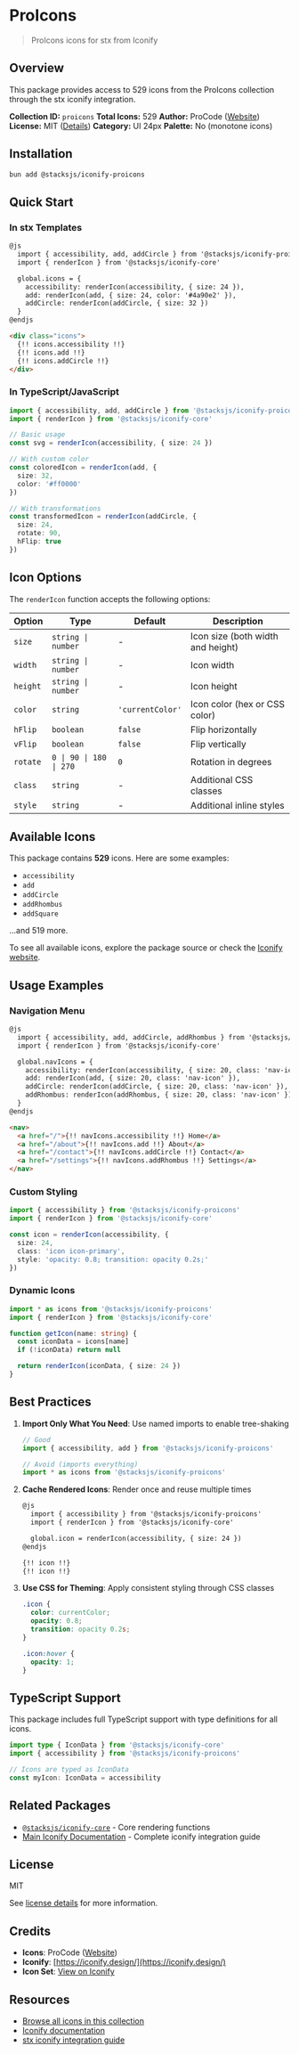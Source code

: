 # ProIcons

> ProIcons icons for stx from Iconify

## Overview

This package provides access to 529 icons from the ProIcons collection through the stx iconify integration.

**Collection ID:** `proicons`
**Total Icons:** 529
**Author:** ProCode ([Website](https://github.com/ProCode-Software/proicons))
**License:** MIT ([Details](https://github.com/ProCode-Software/proicons/blob/main/LICENSE))
**Category:** UI 24px
**Palette:** No (monotone icons)

## Installation

```bash
bun add @stacksjs/iconify-proicons
```

## Quick Start

### In stx Templates

```html
@js
  import { accessibility, add, addCircle } from '@stacksjs/iconify-proicons'
  import { renderIcon } from '@stacksjs/iconify-core'

  global.icons = {
    accessibility: renderIcon(accessibility, { size: 24 }),
    add: renderIcon(add, { size: 24, color: '#4a90e2' }),
    addCircle: renderIcon(addCircle, { size: 32 })
  }
@endjs

<div class="icons">
  {!! icons.accessibility !!}
  {!! icons.add !!}
  {!! icons.addCircle !!}
</div>
```

### In TypeScript/JavaScript

```typescript
import { accessibility, add, addCircle } from '@stacksjs/iconify-proicons'
import { renderIcon } from '@stacksjs/iconify-core'

// Basic usage
const svg = renderIcon(accessibility, { size: 24 })

// With custom color
const coloredIcon = renderIcon(add, {
  size: 32,
  color: '#ff0000'
})

// With transformations
const transformedIcon = renderIcon(addCircle, {
  size: 24,
  rotate: 90,
  hFlip: true
})
```

## Icon Options

The `renderIcon` function accepts the following options:

| Option | Type | Default | Description |
|--------|------|---------|-------------|
| `size` | `string \| number` | - | Icon size (both width and height) |
| `width` | `string \| number` | - | Icon width |
| `height` | `string \| number` | - | Icon height |
| `color` | `string` | `'currentColor'` | Icon color (hex or CSS color) |
| `hFlip` | `boolean` | `false` | Flip horizontally |
| `vFlip` | `boolean` | `false` | Flip vertically |
| `rotate` | `0 \| 90 \| 180 \| 270` | `0` | Rotation in degrees |
| `class` | `string` | - | Additional CSS classes |
| `style` | `string` | - | Additional inline styles |

## Available Icons

This package contains **529** icons. Here are some examples:

- `accessibility`
- `add`
- `addCircle`
- `addRhombus`
- `addSquare`

...and 519 more.

To see all available icons, explore the package source or check the [Iconify website](https://icon-sets.iconify.design/proicons/).

## Usage Examples

### Navigation Menu

```html
@js
  import { accessibility, add, addCircle, addRhombus } from '@stacksjs/iconify-proicons'
  import { renderIcon } from '@stacksjs/iconify-core'

  global.navIcons = {
    accessibility: renderIcon(accessibility, { size: 20, class: 'nav-icon' }),
    add: renderIcon(add, { size: 20, class: 'nav-icon' }),
    addCircle: renderIcon(addCircle, { size: 20, class: 'nav-icon' }),
    addRhombus: renderIcon(addRhombus, { size: 20, class: 'nav-icon' })
  }
@endjs

<nav>
  <a href="/">{!! navIcons.accessibility !!} Home</a>
  <a href="/about">{!! navIcons.add !!} About</a>
  <a href="/contact">{!! navIcons.addCircle !!} Contact</a>
  <a href="/settings">{!! navIcons.addRhombus !!} Settings</a>
</nav>
```

### Custom Styling

```typescript
import { accessibility } from '@stacksjs/iconify-proicons'
import { renderIcon } from '@stacksjs/iconify-core'

const icon = renderIcon(accessibility, {
  size: 24,
  class: 'icon icon-primary',
  style: 'opacity: 0.8; transition: opacity 0.2s;'
})
```

### Dynamic Icons

```typescript
import * as icons from '@stacksjs/iconify-proicons'
import { renderIcon } from '@stacksjs/iconify-core'

function getIcon(name: string) {
  const iconData = icons[name]
  if (!iconData) return null

  return renderIcon(iconData, { size: 24 })
}
```

## Best Practices

1. **Import Only What You Need**: Use named imports to enable tree-shaking
   ```typescript
   // Good
   import { accessibility, add } from '@stacksjs/iconify-proicons'

   // Avoid (imports everything)
   import * as icons from '@stacksjs/iconify-proicons'
   ```

2. **Cache Rendered Icons**: Render once and reuse multiple times
   ```html
   @js
     import { accessibility } from '@stacksjs/iconify-proicons'
     import { renderIcon } from '@stacksjs/iconify-core'

     global.icon = renderIcon(accessibility, { size: 24 })
   @endjs

   {!! icon !!}
   {!! icon !!}
   ```

3. **Use CSS for Theming**: Apply consistent styling through CSS classes
   ```css
   .icon {
     color: currentColor;
     opacity: 0.8;
     transition: opacity 0.2s;
   }

   .icon:hover {
     opacity: 1;
   }
   ```

## TypeScript Support

This package includes full TypeScript support with type definitions for all icons.

```typescript
import type { IconData } from '@stacksjs/iconify-core'
import { accessibility } from '@stacksjs/iconify-proicons'

// Icons are typed as IconData
const myIcon: IconData = accessibility
```

## Related Packages

- [`@stacksjs/iconify-core`](../iconify-core) - Core rendering functions
- [Main Iconify Documentation](../../docs/iconify.md) - Complete iconify integration guide

## License

MIT

See [license details](https://github.com/ProCode-Software/proicons/blob/main/LICENSE) for more information.

## Credits

- **Icons**: ProCode ([Website](https://github.com/ProCode-Software/proicons))
- **Iconify**: [https://iconify.design/](https://iconify.design/)
- **Icon Set**: [View on Iconify](https://icon-sets.iconify.design/proicons/)

## Resources

- [Browse all icons in this collection](https://icon-sets.iconify.design/proicons/)
- [Iconify documentation](https://iconify.design/docs/)
- [stx iconify integration guide](../../docs/iconify.md)
